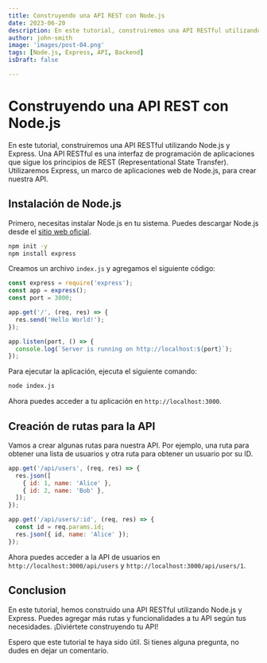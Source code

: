 ```yaml
---
title: Construyendo una API REST con Node.js
date: 2023-06-20
description: En este tutorial, construiremos una API RESTful utilizando Node.js y Express.
author: john-smith
image: 'images/post-04.png'
tags: [Node.js, Express, API, Backend]
isDraft: false

---
```


# Construyendo una API REST con Node.js

En este tutorial, construiremos una API RESTful utilizando Node.js y Express. Una API RESTful es una interfaz de programación de aplicaciones que sigue los principios de REST (Representational State Transfer). Utilizaremos Express, un marco de aplicaciones web de Node.js, para crear nuestra API.

## Instalación de Node.js

Primero, necesitas instalar Node.js en tu sistema. Puedes descargar Node.js desde el [sitio web oficial](https://nodejs.org/).

```bash
npm init -y
npm install express
```

Creamos un archivo `index.js` y agregamos el siguiente código:

```javascript
const express = require('express');
const app = express();
const port = 3000;

app.get('/', (req, res) => {
  res.send('Hello World!');
});

app.listen(port, () => {
  console.log(`Server is running on http://localhost:${port}`);
});
```

Para ejecutar la aplicación, ejecuta el siguiente comando:

```bash
node index.js
```

Ahora puedes acceder a tu aplicación en `http://localhost:3000`.

## Creación de rutas para la API

Vamos a crear algunas rutas para nuestra API. Por ejemplo, una ruta para obtener una lista de usuarios y otra ruta para obtener un usuario por su ID.

```javascript
app.get('/api/users', (req, res) => {
  res.json([
    { id: 1, name: 'Alice' },
    { id: 2, name: 'Bob' },
  ]);
});

app.get('/api/users/:id', (req, res) => {
  const id = req.params.id;
  res.json({ id, name: 'Alice' });
});
```

Ahora puedes acceder a la API de usuarios en `http://localhost:3000/api/users` y `http://localhost:3000/api/users/1`.

## Conclusion

En este tutorial, hemos construido una API RESTful utilizando Node.js y Express. Puedes agregar más rutas y funcionalidades a tu API según tus necesidades. ¡Diviértete construyendo tu API!

Espero que este tutorial te haya sido útil. Si tienes alguna pregunta, no dudes en dejar un comentario.
